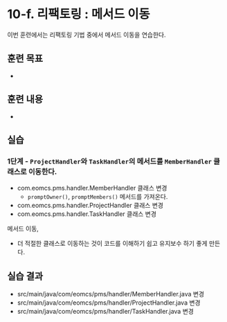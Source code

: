 # 10-f. 리팩토링 : 메서드 이동

이번 훈련에서는 리팩토링 기법 중에서 메서드 이동을 연습한다.

## 훈련 목표

- 

## 훈련 내용

- 

## 실습

### 1단계 - `ProjectHandler`와 `TaskHandler`의 메서드를 `MemberHandler` 클래스로 이동한다.

- com.eomcs.pms.handler.MemberHandler 클래스 변경
  - `promptOwner()`, `promptMembers()` 메서드를 가져온다.
- com.eomcs.pms.handler.ProjectHandler 클래스 변경
- com.eomcs.pms.handler.TaskHandler 클래스 변경

메서드 이동, 
- 더 적절한 클래스로 이동하는 것이 코드를 이해하기 쉽고 유지보수 하기 좋게 만든다.


## 실습 결과

- src/main/java/com/eomcs/pms/handler/MemberHandler.java 변경
- src/main/java/com/eomcs/pms/handler/ProjectHandler.java 변경
- src/main/java/com/eomcs/pms/handler/TaskHandler.java 변경
